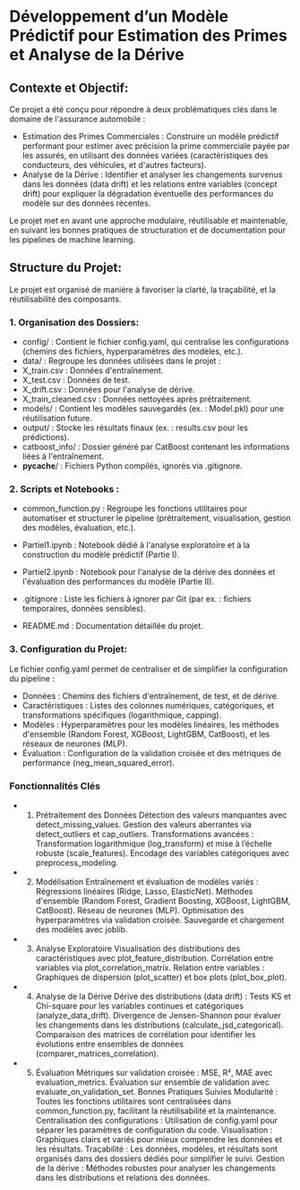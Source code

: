 # Développement d’un Modèle Prédictif pour Estimation des Primes et Analyse de la Dérive

## Contexte et Objectif: 

Ce projet a été conçu pour répondre à deux problématiques clés dans le domaine de l'assurance automobile :

  - Estimation des Primes Commerciales : Construire un modèle prédictif performant pour estimer avec précision la prime commerciale payée par les assurés, en utilisant des données variées (caractéristiques des conducteurs, des véhicules, et d'autres facteurs).
  - Analyse de la Dérive : Identifier et analyser les changements survenus dans les données (data drift) et les relations entre variables (concept drift) pour expliquer la dégradation éventuelle des performances du modèle sur des données récentes.


Le projet met en avant une approche modulaire, réutilisable et maintenable, en suivant les bonnes pratiques de structuration et de documentation pour les pipelines de machine learning.

## Structure du Projet:

Le projet est organisé de manière à favoriser la clarté, la traçabilité, et la réutilisabilité des composants.

### 1. Organisation des Dossiers: 

- config/ : Contient le fichier config.yaml, qui centralise les configurations (chemins des fichiers, hyperparamètres des modèles, etc.).
- data/ : Regroupe les données utilisées dans le projet :
- X_train.csv : Données d'entraînement.
- X_test.csv : Données de test.
- X_drift.csv : Données pour l'analyse de dérive.
- X_train_cleaned.csv : Données nettoyées après prétraitement.
- models/ : Contient les modèles sauvegardés (ex. : Model.pkl) pour une réutilisation future.
- output/ : Stocke les résultats finaux (ex. : results.csv pour les prédictions).
- catboost_info/ : Dossier généré par CatBoost contenant les informations liées à l'entraînement.
- __pycache__/ : Fichiers Python compilés, ignorés via .gitignore.


### 2. Scripts et Notebooks :

- common_function.py : Regroupe les fonctions utilitaires pour automatiser et structurer le pipeline (prétraitement, visualisation, gestion des modèles, évaluation, etc.).

- Partiel1.ipynb : Notebook dédié à l'analyse exploratoire et à la construction du modèle prédictif (Partie I).
- Partiel2.ipynb : Notebook pour l'analyse de la dérive des données et l'évaluation des performances du modèle (Partie II).
- .gitignore : Liste les fichiers à ignorer par Git (par ex. : fichiers temporaires, données sensibles).
- README.md : Documentation détaillée du projet.
### 3. Configuration du Projet: 

Le fichier config.yaml permet de centraliser et de simplifier la configuration du pipeline :

- Données : Chemins des fichiers d'entraînement, de test, et de dérive.
- Caractéristiques : Listes des colonnes numériques, catégoriques, et transformations spécifiques (logarithmique, capping).
- Modèles : Hyperparamètres pour les modèles linéaires, les méthodes d'ensemble (Random Forest, XGBoost, LightGBM, CatBoost), et les réseaux de neurones (MLP).
- Évaluation : Configuration de la validation croisée et des métriques de performance (neg_mean_squared_error).
### Fonctionnalités Clés
- 1. Prétraitement des Données
Détection des valeurs manquantes avec detect_missing_values.
Gestion des valeurs aberrantes via detect_outliers et cap_outliers.
Transformations avancées : Transformation logarithmique (log_transform) et mise à l’échelle robuste (scale_features).
Encodage des variables catégoriques avec preprocess_modeling.
- 2. Modélisation
Entraînement et évaluation de modèles variés :
Régressions linéaires (Ridge, Lasso, ElasticNet).
Méthodes d'ensemble (Random Forest, Gradient Boosting, XGBoost, LightGBM, CatBoost).
Réseau de neurones (MLP).
Optimisation des hyperparamètres via validation croisée.
Sauvegarde et chargement des modèles avec joblib.
- 3. Analyse Exploratoire
Visualisation des distributions des caractéristiques avec plot_feature_distribution.
Corrélation entre variables via plot_correlation_matrix.
Relation entre variables : Graphiques de dispersion (plot_scatter) et box plots (plot_box_plot).
- 4. Analyse de la Dérive
Dérive des distributions (data drift) : Tests KS et Chi-square pour les variables continues et catégoriques (analyze_data_drift).
Divergence de Jensen-Shannon pour évaluer les changements dans les distributions (calculate_jsd_categorical).
Comparaison des matrices de corrélation pour identifier les évolutions entre ensembles de données (comparer_matrices_correlation).
- 5. Évaluation
Métriques sur validation croisée : MSE, R², MAE avec evaluation_metrics.
Évaluation sur ensemble de validation avec evaluate_on_validation_set.
Bonnes Pratiques Suivies
Modularité : Toutes les fonctions utilitaires sont centralisées dans common_function.py, facilitant la réutilisabilité et la maintenance.
Centralisation des configurations : Utilisation de config.yaml pour séparer les paramètres de configuration du code.
Visualisation : Graphiques clairs et variés pour mieux comprendre les données et les résultats.
Traçabilité : Les données, modèles, et résultats sont organisés dans des dossiers dédiés pour simplifier le suivi.
Gestion de la dérive : Méthodes robustes pour analyser les changements dans les distributions et relations des données.